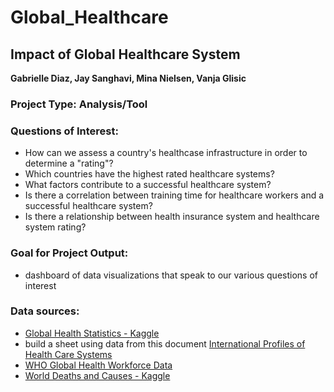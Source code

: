 # Global_Healthcare

## Impact of Global Healthcare System

**Gabrielle Diaz, Jay Sanghavi, Mina Nielsen, Vanja Glisic**

### Project Type: Analysis/Tool

### Questions of Interest:

- How can we assess a country's healthcase infrastructure in order to determine a "rating"?
- Which countries have the highest rated healthcare systems?
- What factors contribute to a successful healthcare system?
- Is there a correlation between training time for healthcare workers and a successful healthcare system?
- Is there a relationship between health insurance system and healthcare system rating?

### Goal for Project Output:

- dashboard of data visualizations that speak to our various questions of interest

### Data sources:

- [Global Health Statistics - Kaggle](https://www.kaggle.com/datasets/malaiarasugraj/global-health-statistics)
- build a sheet using data from this document [International Profiles of Health Care Systems](https://www.commonwealthfund.org/sites/default/files/2020-12/International_Profiles_of_Health_Care_Systems_Dec2020.pdf)
- [WHO Global Health Workforce Data](https://www.who.int/data/gho/data/themes/topics/health-workforce)
- [World Deaths and Causes - Kaggle](https://www.kaggle.com/datasets/madhurpant/world-deaths-and-causes-1990-2019)
